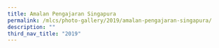 ```yaml
---
title: Amalan Pengajaran Singapura
permalink: /mlcs/photo-gallery/2019/amalan-pengajaran-singapura/
description: ""
third_nav_title: "2019"
---
```

